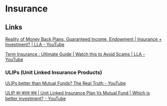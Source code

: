 # Insurance

## Links

[Reality of Money Back Plans, Guaranteed Income, Endowment | Insurance + Investment? | LLA - YouTube](https://www.youtube.com/watch?v=GqYfI1h4_Yg)

[Term Insurance : Ultimate Guide | Watch this to Avoid Scams | LLA - YouTube](https://www.youtube.com/watch?v=FFWtUThoPqw)

### ULIPs (Unit Linked Insurance Products)

[ULIPs better than Mutual Funds? The Real Truth - YouTube](https://www.youtube.com/watch?v=TZWcSObJLeI)

[ULIP का काला सच | Unit Linked Insurance Plan Vs Mutual Fund | Which is better investment? - YouTube](https://www.youtube.com/watch?v=eNl6SMjTqMo)
